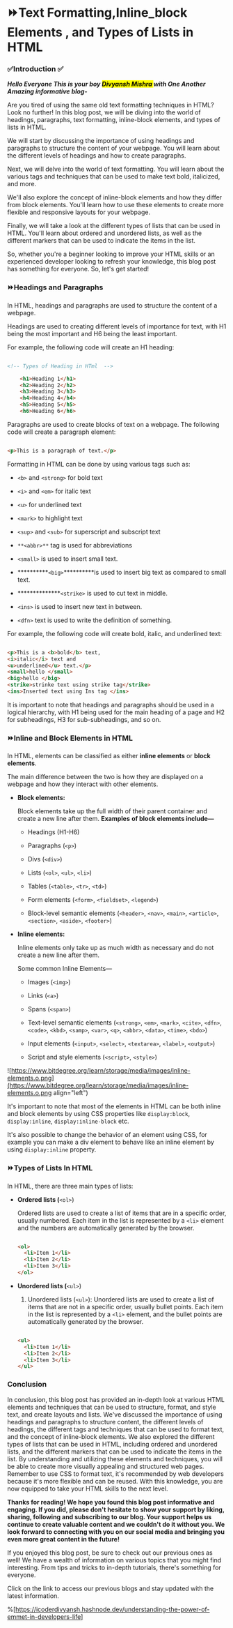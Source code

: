 # ⏩Text Formatting,Inline_block Elements , and Types of Lists in HTML

### ✅Introduction ✅

***Hello Everyone This is your boy <mark>Divyansh Mishra </mark> with One Another Amazing informative blog-***

Are you tired of using the same old text formatting techniques in HTML? Look no further! In this blog post, we will be diving into the world of headings, paragraphs, text formatting, inline-block elements, and types of lists in HTML.

We will start by discussing the importance of using headings and paragraphs to structure the content of your webpage. You will learn about the different levels of headings and how to create paragraphs.

Next, we will delve into the world of text formatting. You will learn about the various tags and techniques that can be used to make text bold, italicized, and more.

We'll also explore the concept of inline-block elements and how they differ from block elements. You'll learn how to use these elements to create more flexible and responsive layouts for your webpage.

Finally, we will take a look at the different types of lists that can be used in HTML. You'll learn about ordered and unordered lists, as well as the different markers that can be used to indicate the items in the list.

So, whether you're a beginner looking to improve your HTML skills or an experienced developer looking to refresh your knowledge, this blog post has something for everyone. So, let's get started!

### ⏩Headings and Paragraphs

In HTML, headings and paragraphs are used to structure the content of a webpage.

Headings are used to creating different levels of importance for text, with H1 being the most important and H6 being the least important.

For example, the following code will create an H1 heading:

```html

<!-- Types of Heading in HTml  -->

    <h1>Heading 1</h1>
    <h2>Heading 2</h2>
    <h3>Heading 3</h3>
    <h4>Heading 4</h4>
    <h5>Heading 5</h5>
    <h6>Heading 6</h6>
```

Paragraphs are used to create blocks of text on a webpage. The following code will create a paragraph element:

```html

<p>This is a paragraph of text.</p>
```

Formatting in HTML can be done by using various tags such as:

* `<b>` and `<strong>` for bold text
    
* `<i>` and `<em>` for italic text
    
* `<u>` for underlined text
    
* `<mark>` to highlight text
    
* `<sup>` and `<sub>` for superscript and subscript text
    
* `**<abbr>**` tag is used for abbreviations
    
* `<small>` is used to insert small text.
    
* \*\*\*\*\*\*\*\*\*\*`<big>`\*\*\*\*\*\*\*\*\*\*is used to insert big text as compared to small text.
    
* \*\*\*\*\*\*\*\*\*\*\*\*\*\*`<strike>` is used to cut text in middle.
    
* `<ins>` is used to insert new text in between.
    
* `<dfn>` text is used to write the definition of something.
    

For example, the following code will create bold, italic, and underlined text:

```html

<p>This is a <b>bold</b> text, 
<i>italic</i> text and 
<u>underlined</u> text.</p>
<small>hello </small>
<big>hello </big>
<strike>strinke text using strike tag</strike> 
<ins>Inserted text using Ins tag </ins>
```

It is important to note that headings and paragraphs should be used in a logical hierarchy, with H1 being used for the main heading of a page and H2 for subheadings, H3 for sub-subheadings, and so on.

### ⏩Inline and Block Elements in HTML

In HTML, elements can be classified as either **inline elements** or **block elements**.

The main difference between the two is how they are displayed on a webpage and how they interact with other elements.

* **Block elements:**
    
    Block elements take up the full width of their parent container and create a new line after them. **Examples** **of block elements include—**
    
    * Headings (H1-H6)
        
    * Paragraphs (`<p>`)
        
    * Divs (`<div>`)
        
    * Lists (`<ol>`, `<ul>`, `<li>`)
        
    * Tables (`<table>`, `<tr>`, `<td>`)
        
    * Form elements (`<form>`, `<fieldset>`, `<legend>`)
        
    * Block-level semantic elements (`<header>`, `<nav>`, `<main>`, `<article>`, `<section>`, `<aside>`, `<footer>`)
        
* **Inline elements:**
    
    Inline elements only take up as much width as necessary and do not create a new line after them.
    
    Some common Inline Elements—
    
    * Images (`<img>`)
        
    * Links (`<a>`)
        
    * Spans (`<span>`)
        
    * Text-level semantic elements (`<strong>`, `<em>`, `<mark>`, `<cite>`, `<dfn>`, `<code>`, `<kbd>`, `<samp>`, `<var>`, `<q>`, `<abbr>`, `<data>`, `<time>`, `<bdo>`)
        
    * Input elements (`<input>`, `<select>`, `<textarea>`, `<label>`, `<output>`)
        
    * Script and style elements (`<script>`, `<style>`)
        

![https://www.bitdegree.org/learn/storage/media/images/inline-elements.o.png](https://www.bitdegree.org/learn/storage/media/images/inline-elements.o.png align="left")

It's important to note that most of the elements in HTML can be both inline and block elements by using CSS properties like `display:block`, `display:inline`, `display:inline-block` etc.

It's also possible to change the behavior of an element using CSS, for example you can make a div element to behave like an inline element by using `display:inline` property.

### ⏩Types of Lists In HTML

In HTML, there are three main types of lists:

* **Ordered lists (**`<ol>`)
    
    Ordered lists are used to create a list of items that are in a specific order, usually numbered. Each item in the list is represented by a `<li>` element and the numbers are automatically generated by the browser.
    
    ```html
    
    <ol>
      <li>Item 1</li>
      <li>Item 2</li>
      <li>Item 3</li>
    </ol>
    ```
    
* **Unordered lists (**`<ul>`)
    
    1. Unordered lists (`<ul>`): Unordered lists are used to create a list of items that are not in a specific order, usually bullet points. Each item in the list is represented by a `<li>` element, and the bullet points are automatically generated by the browser.
        
    
    ```html
    
    <ul>
      <li>Item 1</li>
      <li>Item 2</li>
      <li>Item 3</li>
    </ul>
    ```
    

### Conclusion

In conclusion, this blog post has provided an in-depth look at various HTML elements and techniques that can be used to structure, format, and style text, and create layouts and lists. We've discussed the importance of using headings and paragraphs to structure content, the different levels of headings, the different tags and techniques that can be used to format text, and the concept of inline-block elements. We also explored the different types of lists that can be used in HTML, including ordered and unordered lists, and the different markers that can be used to indicate the items in the list. By understanding and utilizing these elements and techniques, you will be able to create more visually appealing and structured web pages. Remember to use CSS to format text, it's recommended by web developers because it's more flexible and can be reused. With this knowledge, you are now equipped to take your HTML skills to the next level.

**Thanks for reading! We hope you found this blog post informative and engaging. If you did, please don't hesitate to show your support by liking, sharing, following and subscribing to our blog. Your support helps us continue to create valuable content and we couldn't do it without you. We look forward to connecting with you on our social media and bringing you even more great content in the future!**

If you enjoyed this blog post, be sure to check out our previous ones as well! We have a wealth of information on various topics that you might find interesting. From tips and tricks to in-depth tutorials, there's something for everyone.

Click on the link to access our previous blogs and stay updated with the latest information.

%[https://icoderdivyansh.hashnode.dev/understanding-the-power-of-emmet-in-developers-life]